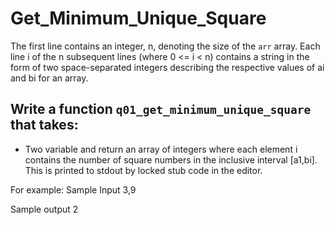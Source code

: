 # Get_Minimum_Unique_Square

The first line contains an integer, n, denoting the size of the `arr` array. 
Each line i of the n subsequent lines (where 0 <= i < n) contains a string in the form of two space-separated integers describing the respective values of ai and bi for an array. 


## Write a function `q01_get_minimum_unique_square` that takes: 

- Two variable and return an array of integers where each element i contains the number of square numbers in the inclusive interval [a1,bi]. This is printed to stdout by locked stub 
code in the editor. 
 
For example: 
Sample Input
3,9

Sample output
2
